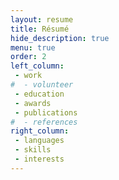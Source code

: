 ```yaml
---
layout: resume
title: Résumé
hide_description: true
menu: true
order: 2
left_column:
 - work
#  - volunteer
 - education
 - awards
 - publications
#  - references
right_column:
 - languages
 - skills
 - interests
---
```

